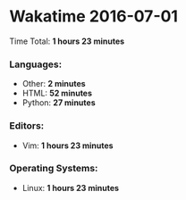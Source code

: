 # Wakatime 2016-07-01

Time Total: **1 hours 23 minutes**

### Languages:
- Other: **2 minutes** 
- HTML: **52 minutes** 
- Python: **27 minutes** 

### Editors:
- Vim: **1 hours 23 minutes** 

### Operating Systems:
- Linux: **1 hours 23 minutes** 

